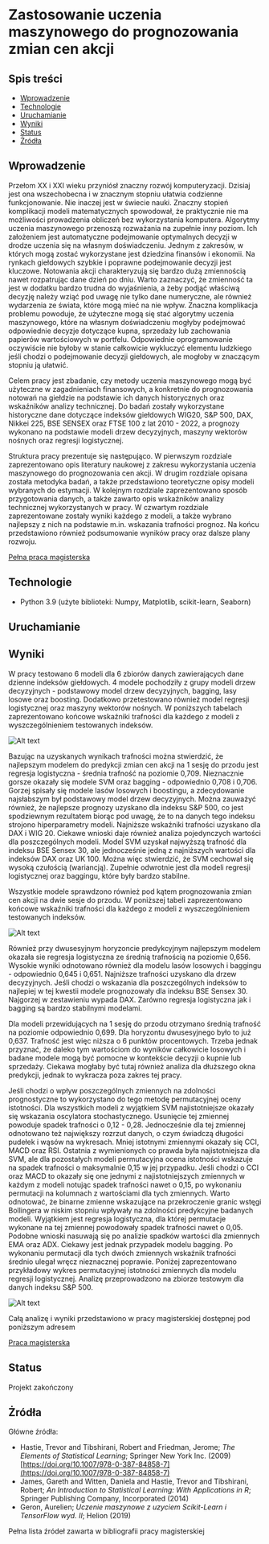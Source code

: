 # Zastosowanie uczenia maszynowego do prognozowania zmian cen akcji

## Spis treści
* [Wprowadzenie](#Wprowadzenie)
* [Technologie](#Technologie)
* [Uruchamianie](#Uruchamianie)
* [Wyniki](#Wyniki)
* [Status](#Status)
* [Żródła](#Żródła)

## Wprowadzenie
Przełom XX i XXI wieku przyniósł znaczny rozwój komputeryzacji. Dzisiaj jest ona wszechobecna i w znacznym stopniu ułatwia codzienne funkcjonowanie. Nie inaczej jest w świecie nauki. Znaczny stopień komplikacji modeli matematycznych spowodował, że praktycznie nie ma możliwości prowadzenia obliczeń bez wykorzystania komputera. Algorytmy uczenia maszynowego przenoszą rozważania na zupełnie inny poziom. Ich założeniem jest automatyczne podejmowanie optymalnych decyzji w drodze uczenia się na własnym doświadczeniu. Jednym z zakresów, w których mogą zostać wykorzystane jest dziedzina finansów i ekonomii. Na rynkach giełdowych szybkie i poprawne podejmowanie decyzji jest kluczowe. Notowania akcji charakteryzują się bardzo dużą zmiennością nawet rozpatrując dane dzień po dniu. Warto zaznaczyć, że zmienność ta jest w dodatku bardzo trudna do wyjaśnienia, a żeby podjąć właściwą decyzję należy wziąć pod uwagę nie tylko dane numeryczne, ale również wydarzenia ze świata, które mogą mieć na nie wpływ. Znaczna komplikacja problemu powoduje, że użyteczne mogą się stać algorytmy uczenia maszynowego, które na własnym doświadczeniu mogłyby podejmować odpowiednie decyzje dotyczące kupna, sprzedaży lub zachowania papierów wartościowych w portfelu. Odpowiednie oprogramowanie oczywiście nie byłoby w stanie całkowicie wykluczyć elementu ludzkiego jeśli chodzi o podejmowanie decyzji giełdowych, ale mogłoby w znaczącym stopniu ją ułatwić.

Celem pracy jest zbadanie, czy metody uczenia maszynowego mogą być użyteczne w zagadnieniach finansowych, a konkretnie do prognozowania notowań na giełdzie na podstawie ich danych historycznych oraz wskaźników analizy technicznej. Do badań zostały wykorzystane historyczne dane dotyczące indeksów giełdowych WIG20, S\&P 500, DAX, Nikkei 225, BSE SENSEX oraz FTSE 100 z lat 2010 - 2022, a prognozy wykonano na podstawie modeli drzew decyzyjnych, maszyny wektorów nośnych oraz regresji logistycznej. 

Struktura pracy prezentuje się następująco. W pierwszym rozdziale zaprezentowano opis literatury naukowej z zakresu wykorzystania uczenia maszynowego do prognozowania cen akcji. W drugim rozdziale opisana została metodyka badań, a także przedstawiono teoretyczne opisy  modeli wybranych do estymacji. W kolejnym rozdziale zaprezentowano sposób przygotowania danych, a także zawarto opis wskaźników analizy technicznej wykorzystanych w pracy. W czwartym rozdziale  zaprezentowane zostały wyniki każdego z modeli, a także wybrano najlepszy z nich na podstawie m.in. wskazania trafności prognoz. Na końcu przedstawiono również podsumowanie wyników pracy oraz dalsze plany rozwoju.

[Pełna praca magisterska](https://github.com/Lukkud/Praca_magisterska/blob/main/src/Praca_Łukasz_Chuchra.pdf)

## Technologie 
* Python 3.9 (użyte biblioteki: Numpy, Matplotlib, scikit-learn, Seaborn)

## Uruchamianie

## Wyniki
W pracy testowano 6 modeli dla 6 zbiorów danych zawierających dane dzienne indeksów giełdowych. 4 modele pochodziły z grupy modeli drzew decyzyjnych - podstawowy model drzew decyzyjnych, bagging, lasy losowe oraz boosting. Dodatkowo przetestowano również model regresji logistycznej oraz maszyny wektorów nośnych. W poniższych tabelach  zaprezentowano końcowe wskaźniki trafności dla każdego z modeli z wyszczególnieniem testowanych indeksów. 

![Alt text](https://github.com/Lukkud/Praca_magisterska/blob/main/src/wyniki_accuracy_1horyzont.png)

Bazując na uzyskanych wynikach trafności można stwierdzić, że najlepszym modelem do predykcji zmian cen akcji na 1 sesję do przodu jest regresja logistyczna - średnia trafność na poziomie 0,709. Nieznacznie gorsze okazały się modele SVM oraz bagging - odpowiednio 0,708 i 0,706. Gorzej spisały się modele lasów losowych i boostingu, a zdecydowanie najsłabszym był podstawowy model drzew decyzyjnych. Można zauważyć również, że najlepsze prognozy uzyskano dla indeksu S\&P 500, co jest spodziewnym rezultatem biorąc pod uwagę, że to na danych tego indeksu strojono hiperparametry modeli. Najniższe wskaźniki trafności uzyskano dla DAX i WIG 20. Ciekawe wnioski daje również analiza pojedynczych wartości dla poszczególnych modeli. Model SVM uzyskał najwyższą trafność dla indeksu BSE Sensex 30, ale jednocześnie jedną z najniższych wartości dla indeksów DAX oraz UK 100. Można więc stwierdzić, że SVM cechował się wysoką czułością (wariancją). Zupełnie odwrotnie jest dla modeli regresji logistycznej oraz baggingu, które były bardzo stabilne. 

Wszystkie modele sprawdzono również pod kątem prognozowania zmian cen akcji na dwie sesje do przodu. W poniższej tabeli zaprezentowano końcowe wskaźniki trafności dla każdego z modeli z wyszczególnieniem testowanych indeksów. 

![Alt text](https://github.com/Lukkud/Praca_magisterska/blob/main/src/wyniki_accuracy_2horyzont.png)

Również przy dwusesyjnym horyzoncie predykcyjnym najlepszym modelem okazała sie regresja logistyczna ze średnią trafnością na poziomie 0,656. Wysokie wyniki odnotowano również dla modelu lasów losowych i baggingu - odpowiednio 0,645 i 0,651. Najniższe trafności uzyskano dla drzew decyzyjnych. Jeśli chodzi o wskazania dla poszczególnych indeksów to najlepiej w tej kwestii modele prognozowały dla indeksu BSE Sensex 30. Najgorzej w zestawieniu wypada DAX. Zarówno regresja logistyczna jak i bagging są bardzo stabilnymi modelami. 

Dla modeli przewidujących na 1 sesję do przodu otrzymano średnią trafność na poziomie odpowiednio 0,699. Dla horyzontu dwusesyjnego było to już 0,637. Trafność jest więc niższa o 6 punktów procentowych. Trzeba jednak przyznać, że daleko tym wartościom do wyników całkowicie losowych i badane modele mogą być pomocne w kontekście decyzji o kupnie lub sprzedaży. Ciekawa mogłaby być tutaj również analiza dla dłuższego okna predykcji, jednak to wykracza poza zakres tej pracy.

Jeśli chodzi o wpływ poszczególnych zmiennych na zdolności prognostyczne to wykorzystano do tego metodę permutacyjnej oceny istotności. Dla wszystkich modeli z wyjątkiem SVM najistotniejsze okazały się wskazania oscylatora stochastycznego. Usunięcie tej zmiennej powoduje spadek trafności o 0,12 - 0,28. Jednocześnie dla tej zmiennej odnotowano też największy rozrzut danych, o czym świadczą długości pudełek i wąsów na wykresach. Mniej istotnymi zmiennymi okazały się CCI, MACD oraz RSI. Ostatnia z wymienionych co prawda była najistotniejsza dla SVM, ale dla pozostałych modeli permutacyjna ocena istotności wskazuje na spadek trafności o maksymalnie 0,15 w jej przypadku. Jeśli chodzi o CCI oraz MACD to okazały się one jednymi z najistotniejszych zmiennych w każdym z modeli notując spadek trafności nawet o 0,15, po wykonaniu permutacji na kolumnach z wartościami dla tych zmiennych. Warto odnotować, że binarne zmienne wskazujące na przekroczenie granic wstęgi Bollingera w niskim stopniu wpływały na zdolności predykcyjne badanych modeli. Wyjątkiem jest regresja logistyczna, dla której permutacje wykonane na tej zmiennej powodowały spadek trafności nawet o 0,05. Podobne wnioski nasuwają się po analizie spadków wartości dla zmiennych EMA oraz ADX. Ciekawy jest jednak przypadek modelu bagging. Po wykonaniu permutacji dla tych dwóch zmiennych wskaźnik trafności średnio ulegał wręcz nieznacznej poprawie. Poniżej zaprezentowano przykładowy wykres permutacyjnej istotności zmiennych dla modelu regresji logistycznej. Analizę przeprowadzono na zbiorze testowym dla danych indeksu S&P 500.

![Alt text](https://github.com/Lukkud/Praca_magisterska/blob/main/src/Logistic_regression_permutation_importance_spx.png)

Całą analizę i wyniki przedstawiono w pracy magisterskiej dostępnej pod poniższym adresem

[Praca magisterska](https://github.com/Lukkud/Praca_magisterska/blob/main/src/Praca_Łukasz_Chuchra.pdf)

## Status
Projekt zakończony

## Żródła
Główne źródła:
* Hastie, Trevor and Tibshirani, Robert and Friedman, Jerome;  <i>The Elements of Statistical Learning</i>; Springer New York Inc. (2009) [https://doi.org/10.1007/978-0-387-84858-7](https://doi.org/10.1007/978-0-387-84858-7)
* James, Gareth and Witten, Daniela and Hastie, Trevor and Tibshirani, Robert; <i>An Introduction to Statistical Learning: With Applications in R</i>; Springer Publishing Company, Incorporated (2014)
* Geron, Aurelien;   <i>Uczenie maszynowe z uzyciem Scikit-Learn i TensorFlow wyd. II</i>; Helion (2019)

Pełna lista źródeł zawarta w bibliografii pracy magisterskiej
